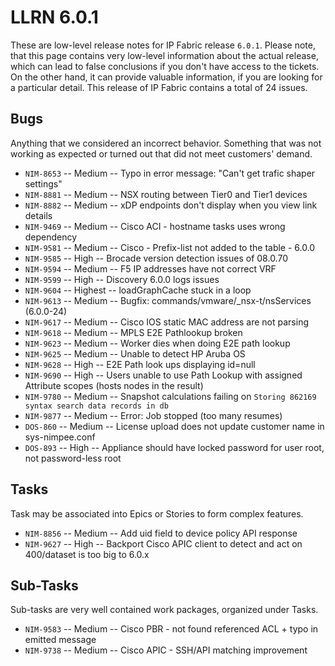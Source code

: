 # LLRN 6.0.1

These are low-level release notes for IP Fabric release `6.0.1`. Please note, that this page contains very low-level information about the actual release, which can lead to false conclusions if you don't have access to the tickets. On the other hand, it can provide valuable information, if you are looking for a particular detail. This release of IP Fabric contains a total of 24 issues.

## Bugs

Anything that we considered an incorrect behavior. Something that was not working as expected or turned out that did not meet customers' demand.

- `NIM-8653` -- Medium -- Typo in error message: "Can't get trafic shaper settings"
- `NIM-8881` -- Medium -- NSX routing between Tier0 and Tier1 devices
- `NIM-8882` -- Medium -- xDP endpoints don't display when you view link details
- `NIM-9469` -- Medium -- Cisco ACI - hostname tasks uses wrong dependency
- `NIM-9581` -- Medium -- Cisco - Prefix-list not added to the table - 6.0.0
- `NIM-9585` -- High -- Brocade version detection issues of 08.0.70
- `NIM-9594` -- Medium -- F5 IP addresses have not correct VRF
- `NIM-9599` -- High -- Discovery 6.0.0 logs issues
- `NIM-9604` -- Highest -- loadGraphCache stuck in a loop
- `NIM-9613` -- Medium -- Bugfix: commands/vmware/_nsx-t/nsServices (6.0.0-24)
- `NIM-9617` -- Medium -- Cisco IOS static MAC address are not parsing
- `NIM-9618` -- Medium -- MPLS E2E Pathlookup broken
- `NIM-9623` -- Medium -- Worker dies when doing E2E path lookup
- `NIM-9625` -- Medium -- Unable to detect HP Aruba OS
- `NIM-9628` -- High -- E2E Path look ups displaying id=null
- `NIM-9690` -- High -- Users unable to use Path Lookup with assigned Attribute scopes (hosts nodes in the result)
- `NIM-9780` -- Medium -- Snapshot calculations failing on `Storing 862169 syntax search data records in db`
- `NIM-9877` -- Medium -- Error: Job stopped (too many resumes)
- `DOS-860` -- Medium -- License upload does not update customer name in sys-nimpee.conf
- `DOS-893` -- High -- Appliance should have locked password for user root, not password-less root

## Tasks

Task may be associated into Epics or Stories to form complex features.

- `NIM-8856` -- Medium -- Add uid field to device policy API response
- `NIM-9627` -- High -- Backport Cisco APIC client to detect and act on 400/dataset is too big to 6.0.x

## Sub-Tasks

Sub-tasks are very well contained work packages, organized under Tasks.

- `NIM-9583` -- Medium -- Cisco PBR - not found referenced ACL + typo in emitted message
- `NIM-9738` -- Medium -- Cisco APIC - SSH/API matching improvement
